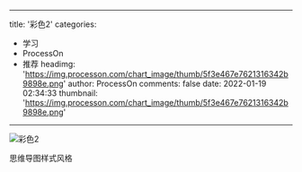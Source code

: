 
---
title: '彩色2'
categories: 
 - 学习
 - ProcessOn
 - 推荐
headimg: 'https://img.processon.com/chart_image/thumb/5f3e467e7621316342b9898e.png'
author: ProcessOn
comments: false
date: 2022-01-19 02:34:33
thumbnail: 'https://img.processon.com/chart_image/thumb/5f3e467e7621316342b9898e.png'
---

<div>   
<img class="thumb" alt="彩色2" src="https://img.processon.com/chart_image/thumb/5f3e467e7621316342b9898e.png" referrerpolicy="no-referrer">
<p>思维导图样式风格</p>  
</div>
            